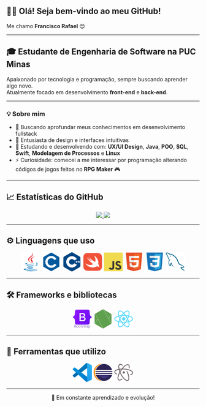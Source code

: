 ## 👋🏼 Olá! Seja bem-vindo ao meu GitHub!

Me chamo **Francisco Rafael** 😊

---

## 🎓 Estudante de Engenharia de Software na PUC Minas

Apaixonado por tecnologia e programação, sempre buscando aprender algo novo.  
Atualmente focado em desenvolvimento **front-end** e **back-end**.

---

### 💡 Sobre mim

- 🔭 Buscando aprofundar meus conhecimentos em desenvolvimento fullstack
- 🎨 Entusiasta de design e interfaces intuitivas
- 🌱 Estudando e desenvolvendo com: **UX/UI Design**, **Java**, **POO**, **SQL**, **Swift**, **Modelagem de Processos** e **Linux**
- ⚡ Curiosidade: comecei a me interessar por programação alterando códigos de jogos feitos no **RPG Maker** 🎮

---

## 📈 Estatísticas do GitHub

<div align="center">
  <a href="https://github.com/CiscoRafael">
    <img height="180em" src="https://github-readme-stats.vercel.app/api?username=CiscoRafael&show_icons=true&theme=synthwave&include_all_commits=true"/>
    <img height="180em" src="https://github-readme-stats.vercel.app/api/top-langs/?username=CiscoRafael&layout=compact&langs_count=8&theme=synthwave"/>
  </a>
</div>

---

## ⚙️ Linguagens que uso

<div align="center">
  <img src="https://github.com/devicons/devicon/blob/master/icons/java/java-original.svg" alt="Java" title="Java" height="50"/>
  <img src="https://github.com/devicons/devicon/blob/master/icons/c/c-plain.svg" alt="C" title="C" height="50"/>
  <img src="https://github.com/devicons/devicon/blob/master/icons/cplusplus/cplusplus-plain.svg" alt="C++" title="C++" height="50"/>
  <img src="https://github.com/devicons/devicon/blob/master/icons/swift/swift-original.svg" alt="Swift" title="Swift" height="50"/>
  <img src="https://github.com/devicons/devicon/blob/master/icons/javascript/javascript-original.svg" alt="JavaScript" title="JavaScript" height="50"/>
  <img src="https://github.com/devicons/devicon/blob/master/icons/html5/html5-original.svg" alt="HTML" title="HTML" height="50"/>
  <img src="https://github.com/devicons/devicon/blob/master/icons/css3/css3-original.svg" alt="CSS" title="CSS" height="50"/>
  <img src="https://github.com/devicons/devicon/blob/master/icons/mysql/mysql-original.svg" alt="MySQL" title="MySQL" height="50"/>
</div>

---

## 🛠️ Frameworks e bibliotecas

<div align="center">
  <img src="https://github.com/devicons/devicon/blob/master/icons/bootstrap/bootstrap-original-wordmark.svg" alt="Bootstrap" title="Bootstrap" height="50"/>
  <img src="https://github.com/devicons/devicon/blob/master/icons/nodejs/nodejs-plain.svg" alt="Node.js" title="Node.js" height="50"/>
  <img src="https://github.com/devicons/devicon/blob/master/icons/react/react-original.svg" alt="React" title="React" height="50"/>
</div>

---

## 🧰 Ferramentas que utilizo

<div align="center">
  <img src="https://github.com/devicons/devicon/blob/master/icons/vscode/vscode-original.svg" alt="VS Code" title="VS Code" height="50"/>
  <img src="https://github.com/devicons/devicon/blob/master/icons/eclipse/eclipse-original.svg" alt="Eclipse" title="Eclipse" height="50"/>
  <img src="https://github.com/devicons/devicon/blob/master/icons/atom/atom-original.svg" alt="Atom" title="Atom" height="50"/>
</div>

---

<p align="center">🚀 Em constante aprendizado e evolução!</p>

